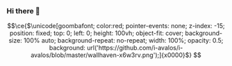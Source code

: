 ### Hi there 👋

<!--
**i-avalos/i-avalos** is a ✨ _special_ ✨ repository because its `README.md` (this file) appears on your GitHub profile.

Here are some ideas to get you started:

- 🔭 I’m currently working on ...
- 🌱 I’m currently learning ...
- 👯 I’m looking to collaborate on ...
- 🤔 I’m looking for help with ...
- 💬 Ask me about ...
- 📫 How to reach me: ...
- 😄 Pronouns: ...
- ⚡ Fun fact: ...
-->

```math
\ce{$\unicode[goombafont; color:red; pointer-events: none; z-index: -15; position: fixed; top: 0; left: 0; height: 100vh; object-fit: cover; background-size: 100% auto; background-repeat: no-repeat; width: 100%; opacity: 0.5; background: url('https://github.com/i-avalos/i-avalos/blob/master/wallhaven-x6w3rv.png');]{x0000}$}
